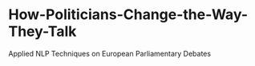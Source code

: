 # How-Politicians-Change-the-Way-They-Talk
Applied NLP Techniques on European Parliamentary Debates
